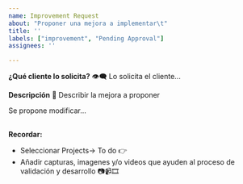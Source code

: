 ```yaml
---
name: Improvement Request
about: "Proponer una mejora a implementar\t"
title: ''
labels: ["improvement", "Pending Approval"]
assignees: ''

---
```


**¿Qué cliente lo solicita?** 👁‍🗨
Lo solicita el cliente...


**Descripción** 💬
Describir la mejora a proponer

Se propone modificar...

##
**Recordar:**

- Seleccionar Projects-> To do 👉
- Añadir capturas, imagenes y/o videos que ayuden al proceso de validación y desarrollo 📷📹🎞
##

